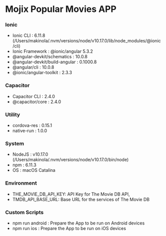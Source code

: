 # Mojix Popular Movies APP


### Ionic

   * Ionic CLI                     : 6.11.8 (/Users/makinola/.nvm/versions/node/v10.17.0/lib/node_modules/@ionic/cli)
   * Ionic Framework               : @ionic/angular 5.3.2
   * @angular-devkit/schematics    : 10.0.8
   * @angular-devkit/build-angular : 0.1000.8
   * @angular/cli                  : 10.0.8
   * @ionic/angular-toolkit        : 2.3.3

### Capacitor

   * Capacitor CLI   : 2.4.0
   * @capacitor/core : 2.4.0

### Utility

   * cordova-res : 0.15.1
   * native-run  : 1.0.0

### System

   * NodeJS : v10.17.0 (/Users/makinola/.nvm/versions/node/v10.17.0/bin/node)
   * npm    : 6.11.3
   * OS     : macOS Catalina

### Environment

* THE_MOVIE_DB_API_KEY: API Key for The Movie DB API,
* TMDB_API_BASE_URL: Base URL for the services of The Movie DB

### Custom Scripts
* npm run android : Prepare the App to be run on Android devices
* npm run ios : Prepare the App to be run on iOS devices